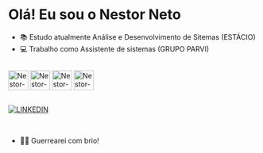 # Olá! Eu sou o Nestor Neto

- 📚 Estudo atualmente Análise e Desenvolvimento de Sitemas (ESTÁCIO)
- 💻 Trabalho como Assistente de sistemas (GRUPO PARVI)
##
<div>
  <img align="center" alt="Nestor-JS" heigt="30" width="40" src="https://cdn.jsdelivr.net/gh/devicons/devicon/icons/javascript/javascript-plain.svg" />
  <img align="center" alt="Nestor-HTML" heigt="30" width="40" src="https://cdn.jsdelivr.net/gh/devicons/devicon/icons/html5/html5-original-wordmark.svg" />
  <img align="center" alt="Nestor-CSS" heigt="30" width="40" src="https://cdn.jsdelivr.net/gh/devicons/devicon/icons/css3/css3-original-wordmark.svg" />
  <img align="center" alt="Nestor-VSCODE" heigt="30" width="40" src="https://cdn.jsdelivr.net/gh/devicons/devicon/icons/vscode/vscode-plain-wordmark.svg" />
</div>

##
<div>
  <a href="https://www.linkedin.com/in/nestor-neto-5541a013b/" target="_blank"><img src="https://img.shields.io/badge/LinkedIn-0077B5?style=for-the-badge&logo=linkedin&logoColor=white" alt="LINKEDIN" target="_blank"></a>
</div>

<br>

##

- 💪🏼 Guerrearei com brio!
